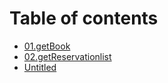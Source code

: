 # Table of contents

* [01.getBook](README.md)
* [02.getReservationlist](02.getreservationlist.md)
* [Untitled](untitled.md)


